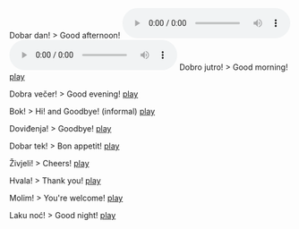 Dobar dan! > Good afternoon! ![play](./Week1/PTT-20191106-WA0001.opus)
<audio src="./Week1/PTT-20191106-WA0001.opus" controls preload></audio> 
Dobro jutro! > Good morning! [play]()

Dobra večer! > Good evening! [play]()

Bok! > Hi! and Goodbye! (informal) [play]()

Doviđenja! > Goodbye! [play]()

Dobar tek! > Bon appetit! [play]()

Živjeli! > Cheers! [play]()

Hvala! > Thank you! [play]()

Molim! > You're welcome! [play]()

Laku noć! > Good night! [play]()
